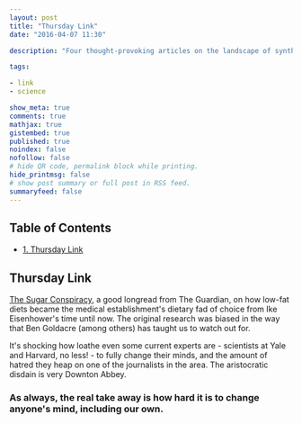 ```yaml
---
layout: post
title: "Thursday Link"
date: "2016-04-07 11:30"

description: "Four thought-provoking articles on the landscape of synthetic biology."

tags:

- link
- science

show_meta: true
comments: true
mathjax: true
gistembed: true
published: true
noindex: false
nofollow: false
# hide QR code, permalink block while printing.
hide_printmsg: false
# show post summary or full post in RSS feed.
summaryfeed: false
---
```


<div id="table-of-contents">
<h2>Table of Contents</h2>
<div id="text-table-of-contents">
<ul>
<li><a href="#orgheadline1">1. Thursday Link</a></li>
</ul>
</div>
</div>

## Thursday Link<a id="orgheadline1"></a>

[The Sugar Conspiracy](http://www.theguardian.com/society/2016/apr/07/the-sugar-conspiracy-robert-lustig-john-yudkin), a good longread from The Guardian, on how low-fat diets
became the medical establishment's dietary fad of choice from Ike Eisenhower's time
until now. The original research was biased in the way that Ben Goldacre (among others)
has taught us to watch out for.


It's shocking how loathe even some current experts are - scientists
at Yale and Harvard, no less! - to fully change their minds, and the amount of hatred
they heap on one of the journalists in the area. The aristocratic disdain is 
very Downton Abbey.


### As always, the real take away is how hard it is to change anyone's mind, including our own.
